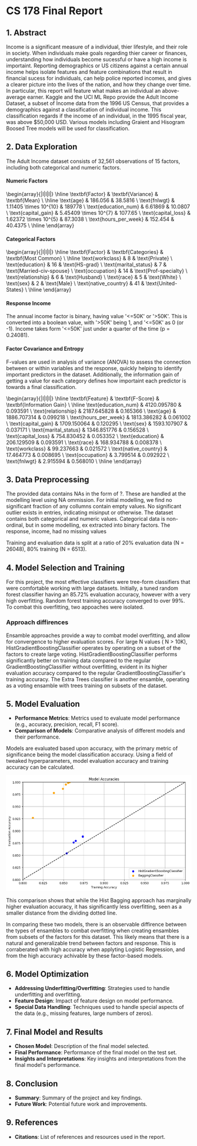 # CS 178 Final Report

## 1. Abstract
Income is a significant measure of a individual, thier  lifestyle, and their role in society. When individuals make goals regarding thier career or finances, understanding how individuals become sucessful or have a high income is importaint. Reporting demographics or US citizens against a certain annual income helps isolate features and feature combinations that result in financial sucess for individuals, can help police reported incomes, and gives a clearer picture into the lives of the nation, and how they change over time. In particular, this report will feature what makes an individual an above-average earner. Kaggle and the UCI ML Repo provide the Adult Income Dataset, a subset of Income data from the 1996 US Census, that provides a demographics against a classification of individual income. This classification regards if the income of an individual, in the 1995 fiscal year, was above $50,000 USD. Various models including Graient and Hisogram Boosed Tree models will be used for classification.

## 2. Data Exploration

The Adult Income dataset consists of 32,561 observations of 15 factors, including both categorical and numeric factors.

#### Numeric Factors

\begin{array}{|l|l|l|}
\hline
\textbf{Factor} & \textbf{Variance} & \textbf{Mean} \\
\hline
\text{age} & 186.056 & 38.5816 \\
\text{fnlwgt} & 1.11405 \times 10^{10} & 189778 \\
\text{education_num} & 6.61869 & 10.0807 \\
\text{capital_gain} & 5.45409 \times 10^{7} & 1077.65 \\
\text{capital_loss} & 1.62372 \times 10^{5} & 87.3038 \\
\text{hours_per_week} & 152.454 & 40.4375 \\
\hline
\end{array}

#### Categorical Factors
\begin{array}{|l|l|l|}
\hline
\textbf{Factor} & \textbf{Categories} & \textbf{Most Common} \\
\hline
\text{workclass} & 8 & \text{Private} \\
\text{education} & 16 & \text{HS-grad} \\
\text{marital_status} & 7 & \text{Married-civ-spouse} \\
\text{occupation} & 14 & \text{Prof-specialty} \\
\text{relationship} & 6 & \text{Husband} \\
\text{race} & 5 & \text{White} \\
\text{sex} & 2 & \text{Male} \\
\text{native_country} & 41 & \text{United-States} \\
\hline
\end{array}

#### Response Income
The annual income factor is binary, having value '<=50K' or '>50K'. This is converted into a boolean value, with '>50K' being 1, and '<=50K' as 0 (or -1). Income takes form '<=50K' just under a quarter of the time (p = 0.24081).


#### Factor Covariance and Entropy
F-values are used in analysis of variance (ANOVA) to assess the connection between or within variables and the response, quickly  helping to identify important predictors in the dataset. Additionally, the information gain of getting a value for each category defines how importaint each predictor is towards a final classification. 

\begin{array}{|l|l|l|}
\hline
\textbf{Feature} & \textbf{F-Score} & \textbf{Information Gain} \\
\hline
\text{education_num} & 4120.095780 & 0.093591 \\
\text{relationship} & 2187.645828 & 0.165366 \\
\text{age} & 1886.707314 & 0.099218 \\
\text{hours_per_week} & 1813.386282 & 0.061002 \\
\text{capital_gain} & 1709.150064 & 0.120295 \\
\text{sex} & 1593.107907 & 0.037171 \\
\text{marital_status} & 1346.851776 & 0.156528 \\
\text{capital_loss} & 754.830452 & 0.053352 \\
\text{education} & 206.129509 & 0.093591 \\
\text{race} & 168.934788 & 0.008378 \\
\text{workclass} & 99.237663 & 0.021572 \\
\text{native_country} & 17.464773 & 0.008695 \\
\text{occupation} & 3.799514 & 0.092922 \\
\text{fnlwgt} & 2.915594 & 0.568010 \\
\hline
\end{array}

## 3. Data Preprocessing
The provided data contains NAs in the form of ?. These are handled at the modelling level using NA ommission. For initial modelling, we find no significant fraction of any collumns contain empty values. No significant outlier exists in entries, indicating misinput or otherwise. The dataset contains both categorical and numeric values. Categorical data is non-ordinal, but in some modelling, ex extracted into binary factors. The response, income, had no missing values

Training and evaluation data is split at a ratio of 20% evaluation data (N = 26048), 80% training (N = 6513).

## 4. Model Selection and Training
For this project, the most effective classifiers were tree-form classifiers that were comfortable working with large datasets. Initially, a tuned random forest classifier having an 85.72% evaluation accuracy, however with a very high overfitting. Random forest training accuracy converged to over 99%. To combat this overfitting, two appoaches were isolated.

### Approach diffirences
Ensamble approaches provide a way to combat model overfitting, and allow for convergence to higher evaluation scores. 
For large N values ( N > 10K), HistGradientBoostingClassifier operates by operating on a subset of the factors to create large voting. HistGradientBoostingClassifier performs significantly better on training data compared to the regular GradientBoostingClassifier without overfitting, evident in its higher evaluation accuracy compared to the regular GradientBoostingClassifier's training accuracy. 
The Extra Trees classifier is another ensamble, operating as a voting ensamble with trees training on subsets of the dataset. 

## 5. Model Evaluation
- **Performance Metrics**: Metrics used to evaluate model performance (e.g., accuracy, precision, recall, F1 score).
- **Comparison of Models**: Comparative analysis of different models and their performance.

Models are evaluated based upon accuracy, with the primary metric of significance being the model classification accuracy. Using a field of tweaked hyperparameters, model evaluation accuracy and training accuracy can be calculated.

![Multi-model overfitting comparison](image.png)

This comparison shows that while the Hist Bagging approach has marginally higher evaluation accuracy, it  has significantly less overfitting, seen as a smaller distance from the dividing dotted line.

In comparing these two models, there is an observable diffirence between the types of ensambles to combat overfitting when creating ensambles from subsets of the factors for this dataset. This likely means that there is a natural and generalizable trend between factors and response. This is corraberated with high accuracy when applyting Logistic Regression, and from the high accuracy achivable by these factor-based models.


## 6. Model Optimization
- **Addressing Underfitting/Overfitting**: Strategies used to handle underfitting and overfitting.
- **Feature Design**: Impact of feature design on model performance.
- **Special Data Handling**: Techniques used to handle special aspects of the data (e.g., missing features, large numbers of zeros).

## 7. Final Model and Results
- **Chosen Model**: Description of the final model selected.
- **Final Performance**: Performance of the final model on the test set.
- **Insights and Interpretations**: Key insights and interpretations from the final model's performance.

## 8. Conclusion
- **Summary**: Summary of the project and key findings.
- **Future Work**: Potential future work and improvements.

## 9. References
- **Citations**: List of references and resources used in the report.
